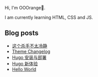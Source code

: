 Hi, I'm OOOrange🍊.

I am currently learning HTML, CSS and JS.

## Blog posts

<!-- BLOG-POST-LIST:START -->
- [这个杀手不太冷静](https://ooorange777.github.io/posts/2022/02/2022022801/)
- [Theme Changelog](https://ooorange.github.io/notebook/posts/2022022401/)
- [Hugo 安装与部署](https://ooorange.github.io/notebook/posts/2022022101/)
- [Hugo 新体验](https://ooorange.github.io/notebook/posts/2022022001/)
- [Hello World](https://ooorange.github.io/notebook/posts/2022021501/)
<!-- BLOG-POST-LIST:END -->

